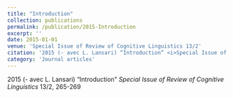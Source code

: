 ```yaml
---
title: "Introduction"
collection: publications
permalink: /publication/2015-Introduction
excerpt: ''
date: 2015-01-01
venue: 'Special Issue of Review of Cognitive Linguistics 13/2'
citation: '2015 (- avec L. Lansari) “Introduction” <i>Special Issue of Review of Cognitive Linguistics</i> 13/2, 265-269'
category: 'Journal articles'
---
```

2015 (- avec L. Lansari) “Introduction” <i>Special Issue of Review of Cognitive Linguistics</i> 13/2, 265-269